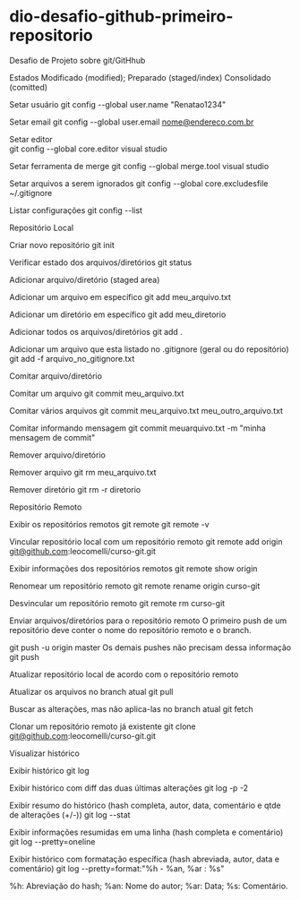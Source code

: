 # dio-desafio-github-primeiro-repositorio
Desafio de Projeto sobre git/GitHhub


Estados
Modificado (modified);
Preparado (staged/index)
Consolidado (comitted)

Setar usuário
git config --global user.name "Renatao1234"

Setar email
git config --global user.email nome@endereco.com.br

Setar editor  
git config --global core.editor visual studio

Setar ferramenta de merge
git config --global merge.tool visual studio

Setar arquivos a serem ignorados
git config --global core.excludesfile ~/.gitignore

Listar configurações
git config --list


Repositório Local


Criar novo repositório
git init

Verificar estado dos arquivos/diretórios
git status


Adicionar arquivo/diretório (staged area)

Adicionar um arquivo em específico
git add meu_arquivo.txt

Adicionar um diretório em específico
git add meu_diretorio

Adicionar todos os arquivos/diretórios
git add .	

Adicionar um arquivo que esta listado no .gitignore (geral ou do repositório)
git add -f arquivo_no_gitignore.txt


Comitar arquivo/diretório


Comitar um arquivo
git commit meu_arquivo.txt

Comitar vários arquivos
git commit meu_arquivo.txt meu_outro_arquivo.txt

Comitar informando mensagem
git commit meuarquivo.txt -m "minha mensagem de commit"


Remover arquivo/diretório


Remover arquivo
git rm meu_arquivo.txt

Remover diretório
git rm -r diretorio


Repositório Remoto


Exibir os repositórios remotos
git remote
git remote -v

Vincular repositório local com um repositório remoto
git remote add origin git@github.com:leocomelli/curso-git.git

Exibir informações dos repositórios remotos
git remote show origin

Renomear um repositório remoto
git remote rename origin curso-git

Desvincular um repositório remoto
git remote rm curso-git

Enviar arquivos/diretórios para o repositório remoto
O primeiro push de um repositório deve conter o nome do repositório remoto e o branch.

git push -u origin master
Os demais pushes não precisam dessa informação
git push


Atualizar repositório local de acordo com o repositório remoto


Atualizar os arquivos no branch atual
git pull

Buscar as alterações, mas não aplica-las no branch atual
git fetch

Clonar um repositório remoto já existente
git clone git@github.com:leocomelli/curso-git.git


Visualizar histórico

Exibir histórico
git log

Exibir histórico com diff das duas últimas alterações
git log -p -2

Exibir resumo do histórico (hash completa, autor, data, comentário e qtde de alterações (+/-))
git log --stat

Exibir informações resumidas em uma linha (hash completa e comentário)
git log --pretty=oneline

Exibir histórico com formatação específica (hash abreviada, autor, data e comentário)
git log --pretty=format:"%h - %an, %ar : %s"

%h: Abreviação do hash;
%an: Nome do autor;
%ar: Data;
%s: Comentário.
